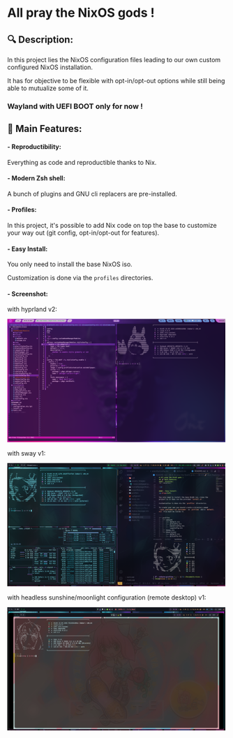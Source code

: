 # All pray the NixOS gods !

## 🔍 Description:

<p align=left>

In this project lies the NixOS configuration files leading to our own custom configured NixOS installation.

It has for objective to be flexible with opt-in/opt-out options while still being able to mutualize some of it.

### Wayland with UEFI BOOT only for now !

</p>

## 🚀 Main Features:

#### - Reproductibility:

<p align=left>

Everything as code and reproductible thanks to Nix.

</p>

#### - Modern Zsh shell:

<p align=left>

A bunch of plugins and GNU cli replacers are pre-installed.

</p>

#### - Profiles:

<p align=left>

In this project, it's possible to add Nix code on top the base to customize your way out (git config, opt-in/opt-out for features).

</p>

#### - Easy Install:

<p align=left>

You only need to install the base NixOS iso.

Customization is done via the `profiles` directories.

</p>

#### - Screenshot:

with hyprland v2:

<img src="./assets/images/screenshot-demo-hyprland.png" alt="alt text" width="500">

with sway v1:

<img src="./assets/images/screenshot-demo-sway.png" alt="alt text" width="500">

with headless sunshine/moonlight configuration (remote desktop) v1:

<img src="./assets/images/screenshot-demo-sunshine.png" alt="alt text" width="500">
